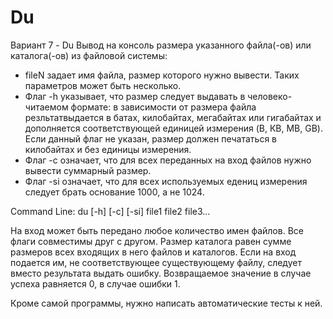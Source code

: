 # Du

Вариант 7 - Du
Вывод на консоль размера указанного файла(-ов) или каталога(-ов) из файловой системы:
* fileN задает имя файла, размер которого нужно вывести. Таких параметров может быть несколько.
* Флаг -h указывает, что размер следует выдавать в человеко-читаемом формате: в зависимости от размера файла резльтатвыдается в батах,
килобайтах, мегабайтах или гигабайтах и дополняется соответствующей единицей измерения (B, КВ, МВ, GB). Если данный флаг не указан, размер
должен печататься в килобайтах и без единицы измерения.
* Флаг -с означает, что для всех переданных на вход файлов нужно вывести суммарный размер.
* Флаг -si означает, что для всех используемых едениц измерения следует брать основание 1000, а не 1024.

Command Line: du [-h] [-c] [-si] file1 file2 file3...

На вход может быть передано любое количество имен файлов. Все флаги совместимы друг с другом. Размер каталога равен сумме размеров всех 
входящих в него файлов и каталогов. Если на вход подается им, не соответствующее существующему файлу, следует вместо результата выдать 
ошибку. Возвращаемое значение в случае успеха равняется 0, в случае ошибки 1.

Кроме самой программы, нужно написать автоматические тесты к ней.
